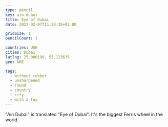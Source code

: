 ```yaml
---
type: pencil
key: ain-dubai
title: Eye of Dubai
date: 2022-02-07T11:20:35+03:00

gridSize: 1
pencilCount: 1

countries: UAE
cities: Dubai
latlng: 25.080190, 55.123635
geo: ARE

tags:
  - without rubber
  - unsharpened
  - round
  - country
  - city
  - with a toy
---
```


"Ain Dubai" is translated "Eye of Dubai". It's the biggest Ferris wheel in the world.
